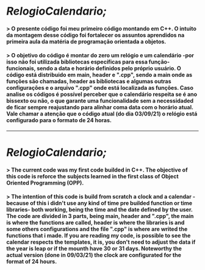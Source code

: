 # *RelogioCalendario;*

#### > O presente código foi meu primeiro código montando em C++. O intuito da montagem desse código foi fortalecer os assuntos aprendidos na primeira aula da matéria de programação orientada a objetos.

#### > O objetivo do código é montar do zero um relógio e um calendário -por isso não foi utilizada bibliotecas específicas para essa função- funcionais, sendo a data e horário definidos pelo próprio usuário. O código está distribuido em main, header e ".cpp", sendo a main onde as funções são chamadas, header as bibliotecas e algumas outras configurações e o arquivo ".cpp" onde está localizada as funções. Caso analise os códigos é possível perceber que o calendário respeita se é ano bissexto ou não, o que garante uma funcionalidade sem a necessidaded de ficar sempre reajustando para alinhar coma data com o horário atual. Vale chamar a atenção que o código atual (do dia 03/09/21) o relógio está configurado para o formato de 24 horas. 
------------------------------------------ 
# *RelogioCalendario;*

#### > The current code was my first code builded in C++. The objective of this code is reforce the subjects learned in the first class of Object Oriented Programming (OPP).

#### > The intention of this code is build from scratch a clock and a calendar - because of this i didn't use any kind of time pre builded function or time libraries- both working, being the time and the date defined by the user. The code are divided in 3 parts, being main, header and ".cpp", the main is where the functions are called, header is where the libraries is and some others configurations and the file ".cpp" is where are writed the functions that i made. If you are reading my code, is possible to see the calendar respects the templates, it is, you don't need to adjust the data if the year is leap or if the mounth have 30 or 31 days. Noteworthy the actual version (done in 09/03/21) the clock are configurated for the format of 24 hours.
